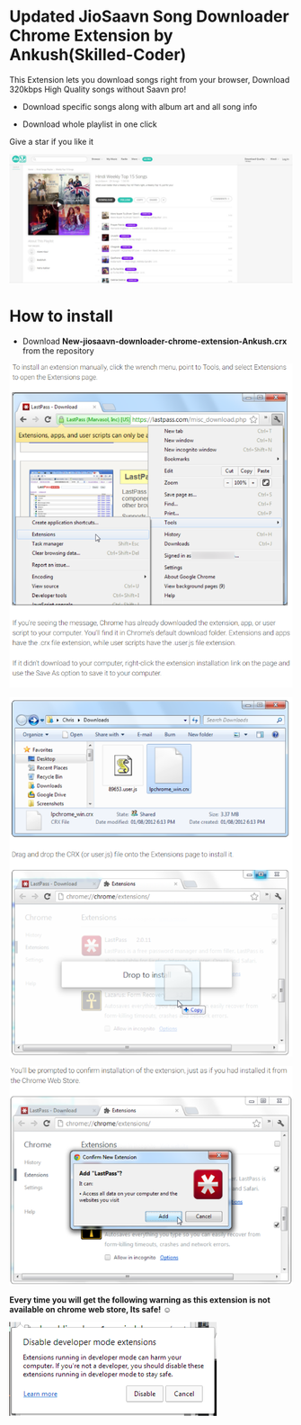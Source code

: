 # Updated JioSaavn Song Downloader Chrome Extension by Ankush(Skilled-Coder)

This Extension lets you download songs right from your browser, Download 320kbps High Quality songs without Saavn pro!

* Download specific songs along with album art and all song info

* Download whole playlist in one click

Give a star if you like it

![Screenshot](screenshot.png)
# How to install

* Download **New-jiosaavn-downloader-chrome-extension-Ankush.crx** from the repository

![Screenshot](screenshot2.PNG)

![Screenshot](screenshot3.PNG)

![Screenshot](screenshot4.PNG)

**Every time you will get the following warning as this extension is not available on chrome web store, Its safe!** :relaxed:

![Screenshot](screenshot5.png)

